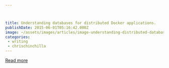 ```yaml
---



title: Understanding databases for distributed Docker applications.
publishDate: 2015-06-01T05:16:42.000Z
image: ~/assets/images/articles/image-understanding-distributed-database.png
categories:
 - writing
 - chrischinchilla
---
```




[Read more](/)